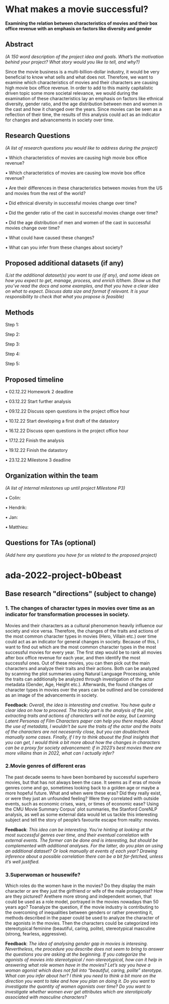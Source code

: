 # What makes a movie successful?
**Examining the relation between characteristics of movies and their box office revenue with an emphasis on factors like diversity and gender**

## Abstract 
_(A 150 word description of the project idea and goals. What’s the motivation behind your project? What story would you like to tell, and why?)_

Since the movie business is a multi-billion-dollar industry, it would be very beneficial to know what sells and what does not. Therefore, we want to examine which characteristics of movies and their characters are causing high movie box office revenue. In order to add to this mainly capitalistic driven topic some more societal relevance, we would during the examination of these characteristics lay an emphasis on factors like ethnical diversity, gender ratio, and the age distribution between men and women in the cast and how it changed over the years. Since movies can be seen as a reflection of their time, the results of this analysis could act as an indicator for changes and advancements in society over time.

## Research Questions
_(A list of research questions you would like to address during the project)_

•	Which characteristics of movies are causing high movie box office revenue?

•	Which characteristics of movies are causing low movie box office revenue?

•	Are their differences in these characteristics between movies from the US and movies from the rest of the world?

•	Did ethnical diversity in successful movies change over time?

•	Did the gender ratio of the cast in successful movies change over time?

•	Did the age distribution of men and women of the cast in successful movies change over time?

•	What could have caused these changes?

•	What can you infer from these changes about society?

## Proposed additional datasets (if any)
_(List the additional dataset(s) you want to use (if any), and some ideas on how you expect to get, manage, process, and enrich it/them. Show us that you’ve read the docs and some examples, and that you have a clear idea on what to expect. Discuss data size and format if relevant. It is your responsibility to check that what you propose is feasible)_

## Methods

Step 1:

Step 2:

Step 3:

Step 4:

Step 5:

## Proposed timeline

• 02.12.22 Homework 2 deadline

• 03.12.22 Start further analysis

• 09.12.22 Discuss open questions in the project office hour

• 10.12.22 Start developing a first draft of the datastory

• 16.12.22 Discuss open questions in the project office hour

• 17.12.22 Finish the analysis

• 19.12.22 Finish the datastory

• 23.12.22 Milestone 3 deadline

## Organization within the team
_(A list of internal milestones up until project Milestone P3)_

• Colin:

• Hendrik:

• Jan:

• Matthieu:

## Questions for TAs (optional)
_(Add here any questions you have for us related to the proposed project)_




# ada-2022-project-b0beast
## Base research "directions" (subject to change)
### 1. The changes of character types in movies over time as an indicator for transformation processes in society.
Movies and their characters as a cultural phenomenon heavily influence our society and vice versa. Therefore, the changes of the traits and actions of the most common character types in movies (Hero, Villain etc.) over time could act as an indicator for general changes in society. Because of this, I want to find out which are the most common character types in the most successful movies for every year. The first step would be to rank all movies after box office revenue for each year, and then identify the most successful ones. Out of these movies, you can then pick out the main characters and analyze their traits and their actions. Both can be analyzed by scanning the plot summaries using Natural Language Processing, while the traits can additionally be analyzed through investigation of the actor metadata (Gender, Age, Height etc.). Afterwards, the found changes of character types in movies over the years can be outlined and be considered as an image of the advancements in society.

**Feedback:** _Overall, the idea is interesting and creative. You have quite a clear idea on how to proceed. The tricky part is the analysis of the plot, extracting traits and actions of characters will not be easy, but Learning Latent Personas of Film Characters paper can help you there maybe. About the use of metadata, I wouldn’t be sure the traits of the actor and the traits of the characters are not necesarrily close, but you can doublecheck manually some cases. Finally, if I try to think abuout the final insights that you can get, I would think a bit more about how the changes in characters can be a proxy for society advancement: if in 2023’s best movies there are more villains than in 2022, what can I actually infer?_
 
### 2.Movie genres of different eras 
The past decade seems to have been bombared by successful superhero movies, but that has not always been the case. It seems as if eras of movie genres come and go, sometimes looking back to a golden age or maybe a more hopeful future. What and when were these eras? Did they really exist, or were they just an unfounded feeling? Were they correlated with outside events, such as economic crises, wars, or times of economic ease? Using the CMU Movie Summary Corpus’ plot summaries, the Stanford CoreNLP analysis, as well as some external data would let us tackle this interesting subject and tell the story of people’s favourite escape from reality: movies.

**Feedback**: _This idea can be interesting. You’re hinting at looking at the most successful genres over time, and their eventual correlation with external events. The former can be done and is interesting, but should be complemented with additional analyses. For the latter, do you plan on using an additional dataset? Or look manually at events of each year? Drawing inference about a possible correlation there can be a bit far-fetched, unless it’s well justified._

### 3.Superwoman or housewife?
Which roles do the women have in the movies? Do they display the main character or are they just the girlfriend or wife of the male protagonist? How are they pictured? Arethere more strong and independent women, that could be used as a role model, portrayed in the movies nowadays than 50 years ago? Toanalyze the question, if the movie industry is contributing to the overcoming of inequalities between genders or rather preventing it, methods described in the paper could be used to analyze the character of the agonists in the movies. Then the characters could be categorized into stereotypical feminine (beautiful, caring, polite), stereotypical masculine (strong, fearless, aggressive).

**Feedback**: _The idea of analysing gender gap in movies is interesing. Nevertheless, rhe procedure you describe does not seem to bring to answer the questions you are asking at the beginning. If you categorize the agonists of movies into stereotypical / non-stereotypical, how can it help in answering what role women have in the movies? Let’s say you have a woman agonist which does not fall into “beautiful, caring, polite” sterotype. What can you infer about her? I think you need to think a bit more on the direction you want to take and how you plan on doing it. Do you want to investigate the quantity of women agonists over time? Do you want to investigate whether women ever get attributes which are sterotipically associated with masculine characters?_
